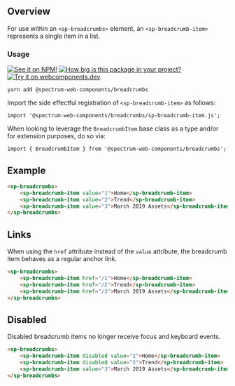 ## Overview

For use within an `<sp-breadcrumbs>` element, an `<sp-breadcrumb-item>` represents a single item in a list.

### Usage

[![See it on NPM!](https://img.shields.io/npm/v/@spectrum-web-components/breadcrumbs?style=for-the-badge)](https://www.npmjs.com/package/@spectrum-web-components/breadcrumbs)
[![How big is this package in your project?](https://img.shields.io/bundlephobia/minzip/@spectrum-web-components/breadcrumbs?style=for-the-badge)](https://bundlephobia.com/result?p=@spectrum-web-components/breadcrumbs)
[![Try it on webcomponents.dev](https://img.shields.io/badge/Try%20it%20on-webcomponents.dev-green?style=for-the-badge)](https://webcomponents.dev/edit/JsuqWBLZTpGVAkZuHTPA/src/index.ts)

```
yarn add @spectrum-web-components/breadcrumbs
```

Import the side effectful registration of `<sp-breadcrumb-item>` as follows:

```
import '@spectrum-web-components/breadcrumbs/sp-breadcrumb-item.js';
```

When looking to leverage the `BreadcrumbItem` base class as a type and/or for extension purposes, do so via:

```
import { BreadcrumbItem } from '@spectrum-web-components/breadcrumbs';
```

## Example

```html
<sp-breadcrumbs>
    <sp-breadcrumb-item value="1">Home</sp-breadcrumb-item>
    <sp-breadcrumb-item value="2">Trend</sp-breadcrumb-item>
    <sp-breadcrumb-item value="3">March 2019 Assets</sp-breadcrumb-item>
</sp-breadcrumbs>
```

## Links

When using the `href` attribute instead of the `value` attribute, the breadcrumb item behaves as a regular anchor link.

```html
<sp-breadcrumbs>
    <sp-breadcrumb-item href="/1">Home</sp-breadcrumb-item>
    <sp-breadcrumb-item href="/2">Trend</sp-breadcrumb-item>
    <sp-breadcrumb-item href="/3">March 2019 Assets</sp-breadcrumb-item>
</sp-breadcrumbs>
```

## Disabled

Disabled breadcrumb items no longer receive focus and keyboard events.

```html
<sp-breadcrumbs>
    <sp-breadcrumb-item disabled value="1">Home</sp-breadcrumb-item>
    <sp-breadcrumb-item disabled value="2">Trend</sp-breadcrumb-item>
    <sp-breadcrumb-item value="3">March 2019 Assets</sp-breadcrumb-item>
</sp-breadcrumbs>
```
